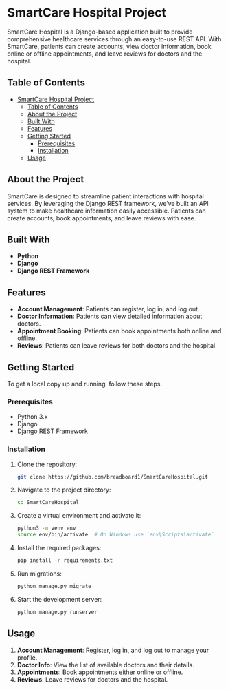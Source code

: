 # SmartCare Hospital Project

SmartCare Hospital is a Django-based application built to provide comprehensive healthcare services through an easy-to-use REST API. With SmartCare, patients can create accounts, view doctor information, book online or offline appointments, and leave reviews for doctors and the hospital.

## Table of Contents

- [SmartCare Hospital Project](#smartcare-hospital-project)
  - [Table of Contents](#table-of-contents)
  - [About the Project](#about-the-project)
  - [Built With](#built-with)
  - [Features](#features)
  - [Getting Started](#getting-started)
    - [Prerequisites](#prerequisites)
    - [Installation](#installation)
  - [Usage](#usage)

## About the Project

SmartCare is designed to streamline patient interactions with hospital services. By leveraging the Django REST framework, we’ve built an API system to make healthcare information easily accessible. Patients can create accounts, book appointments, and leave reviews with ease.

## Built With

- **Python**
- **Django**
- **Django REST Framework**

## Features

- **Account Management**: Patients can register, log in, and log out.
- **Doctor Information**: Patients can view detailed information about doctors.
- **Appointment Booking**: Patients can book appointments both online and offline.
- **Reviews**: Patients can leave reviews for both doctors and the hospital.

## Getting Started

To get a local copy up and running, follow these steps.

### Prerequisites

- Python 3.x
- Django
- Django REST Framework

### Installation

1. Clone the repository:
    ```bash
    git clone https://github.com/breadboard1/SmartCareHospital.git
    ```

2. Navigate to the project directory:
    ```bash
    cd SmartCareHospital
    ```

3. Create a virtual environment and activate it:
    ```bash
    python3 -m venv env
    source env/bin/activate  # On Windows use `env\Scripts\activate`
    ```

4. Install the required packages:
    ```bash
    pip install -r requirements.txt
    ```

5. Run migrations:
    ```bash
    python manage.py migrate
    ```

6. Start the development server:
    ```bash
    python manage.py runserver
    ```

## Usage

1. **Account Management**: Register, log in, and log out to manage your profile.
2. **Doctor Info**: View the list of available doctors and their details.
3. **Appointments**: Book appointments either online or offline.
4. **Reviews**: Leave reviews for doctors and the hospital.
